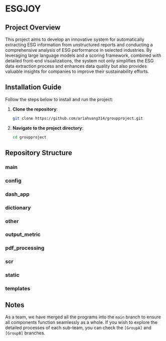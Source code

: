 # ESGJOY
## Project Overview
  This project aims to develop an innovative system for automatically extracting ESG information from unstructured reports and conducting a comprehensive analysis of ESG performance in selected industries. By leveraging large language models and a scoring framework, combined with detailed front-end visualizations, the system not only simplifies the ESG data extraction process and enhances data quality but also provides valuable insights for companies to improve their sustainability efforts.
  
## Installation Guide

Follow the steps below to install and run the project:

1. **Clone the repository**:

   ```bash
   git clone https://github.com/ariahuang314/groupproject.git
   ```
2. **Navigate to the project directory**:

   ```bash
   cd groupproject
   ```
## Repository Structure

### main

### config

### dash_app

### dictionary

### other

### output_metric

### pdf_processing

### scr

### static

### templates

## Notes
As a team, we have merged all the programs into the `main` branch to ensure all components function seamlessly as a whole. If you wish to explore the detailed processes of each sub-team, you can check the `[GroupA]` and `[GroupB]` branches.
